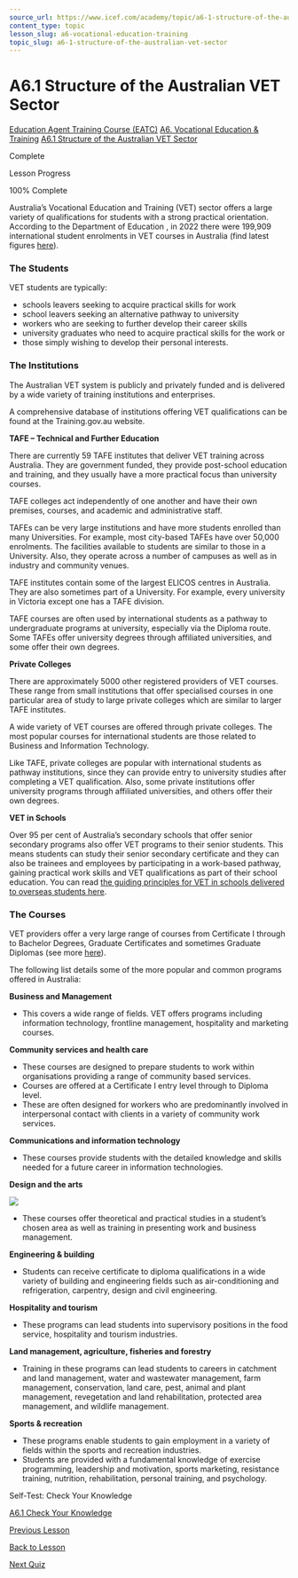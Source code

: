 ```yaml
---
source_url: https://www.icef.com/academy/topic/a6-1-structure-of-the-australian-vet-sector/
content_type: topic
lesson_slug: a6-vocational-education-training
topic_slug: a6-1-structure-of-the-australian-vet-sector
---
```


# A6.1 Structure of the Australian VET Sector

[Education Agent Training Course (EATC)](https://www.icef.com/academy/courses/education-agent-training-course-eatc/) [A6. Vocational Education & Training](https://www.icef.com/academy/lessons/a6-vocational-education-training/) [A6.1 Structure of the Australian VET Sector](https://www.icef.com/academy/topic/a6-1-structure-of-the-australian-vet-sector/)

Complete

Lesson Progress 

100% Complete 

Australia’s Vocational Education and Training (VET) sector offers a large variety of qualifications for students with a strong practical orientation. According to the Department of Education , in 2022 there were 199,909 international student enrolments in VET courses in Australia (find latest figures [here](https://www.education.gov.au/international-education-data-and-research/international-student-monthly-summary-and-data-tables)).

### The Students

VET students are typically:

  * schools leavers seeking to acquire practical skills for work
  * school leavers seeking an alternative pathway to university
  * workers who are seeking to further develop their career skills
  * university graduates who need to acquire practical skills for the work or
  * those simply wishing to develop their personal interests.



### The Institutions

The Australian VET system is publicly and privately funded and is delivered by a wide variety of training institutions and enterprises.

A comprehensive database of institutions offering VET qualifications can be found at the Training.gov.au website.

**TAFE – Technical and Further Education**

There are currently 59 TAFE institutes that deliver VET training across Australia. They are government funded, they provide post-school education and training, and they usually have a more practical focus than university courses.

TAFE colleges act independently of one another and have their own premises, courses, and academic and administrative staff.

TAFEs can be very large institutions and have more students enrolled than many Universities. For example, most city-based TAFEs have over 50,000 enrolments. The facilities available to students are similar to those in a University. Also, they operate across a number of campuses as well as in industry and community venues.

TAFE institutes contain some of the largest ELICOS centres in Australia. They are also sometimes part of a University. For example, every university in Victoria except one has a TAFE division.

TAFE courses are often used by international students as a pathway to undergraduate programs at university, especially via the Diploma route. Some TAFEs offer university degrees through affiliated universities, and some offer their own degrees.

**Private Colleges**

There are approximately 5000 other registered providers of VET courses. These range from small institutions that offer specialised courses in one particular area of study to large private colleges which are similar to larger TAFE institutes.

A wide variety of VET courses are offered through private colleges. The most popular courses for international students are those related to Business and Information Technology.

Like TAFE, private colleges are popular with international students as pathway institutions, since they can provide entry to university studies after completing a VET qualification. Also, some private institutions offer university programs through affiliated universities, and others offer their own degrees.

**VET in Schools**

Over 95 per cent of Australia’s secondary schools that offer senior secondary programs also offer VET programs to their senior students. This means students can study their senior secondary certificate and they can also be trainees and employees by participating in a work-based pathway, gaining practical work skills and VET qualifications as part of their school education. You can read [the guiding principles for VET in schools delivered to overseas students here](https://www.education.gov.au/esos-framework/resources/guiding-principles-vet-schools-delivered-overseas-students).

### The Courses

VET providers offer a very large range of courses from Certificate I through to Bachelor Degrees, Graduate Certificates and sometimes Graduate Diplomas (see more [here](https://www.studyaustralia.gov.au/english/study/vocational-education)).

The following list details some of the more popular and common programs offered in Australia:

**Business and Management**

  * This covers a wide range of fields. VET offers programs including information technology, frontline management, hospitality and marketing courses.



**Community services and health care**

  * These courses are designed to prepare students to work within organisations providing a range of community based services.
  * Courses are offered at a Certificate I entry level through to Diploma level.
  * These are often designed for workers who are predominantly involved in interpersonal contact with clients in a variety of community work services.



**Communications and information technology**

  * These courses provide students with the detailed knowledge and skills needed for a future career in information technologies.



**Design and the arts**

![](https://www.icef.com/academy/wp-content/uploads/2022/09/pexels-antoni-shkraba-production-8843995-1024x683.jpg)

  * These courses offer theoretical and practical studies in a student’s chosen area as well as training in presenting work and business management.



**Engineering & building**

  * Students can receive certificate to diploma qualifications in a wide variety of building and engineering fields such as air-conditioning and refrigeration, carpentry, design and civil engineering.



**Hospitality and tourism**

  * These programs can lead students into supervisory positions in the food service, hospitality and tourism industries.



**Land management, agriculture, fisheries and forestry**

  * Training in these programs can lead students to careers in catchment and land management, water and wastewater management, farm management, conservation, land care, pest, animal and plant management, revegetation and land rehabilitation, protected area management, and wildlife management.



**Sports & recreation**

  * These programs enable students to gain employment in a variety of fields within the sports and recreation industries.
  * Students are provided with a fundamental knowledge of exercise programming, leadership and motivation, sports marketing, resistance training, nutrition, rehabilitation, personal training, and psychology.



Self-Test: Check Your Knowledge

[ A6.1 Check Your Knowledge ](https://www.icef.com/academy/quizzes/a6-1-check-your-knowledge/)

[ Previous Lesson ](https://www.icef.com/academy/lessons/a6-vocational-education-training/)

[Back to Lesson](https://www.icef.com/academy/lessons/a6-vocational-education-training/)

[ Next Quiz ](https://www.icef.com/academy/quizzes/a6-1-check-your-knowledge/)
